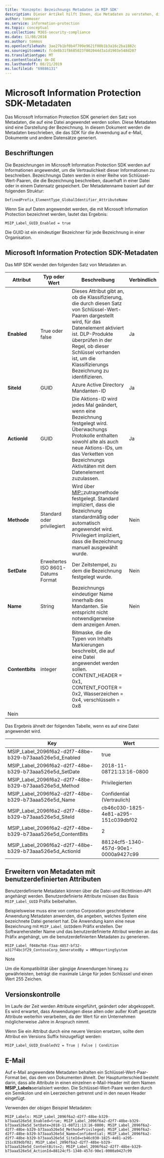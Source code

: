 ```yaml
---
title: 'Konzepte: Bezeichnungs Metadaten im MIP SDK'
description: Dieser Artikel hilft Ihnen, die Metadaten zu verstehen, die vom Microsoft Information Protection SDK generiert werden.
author: tommoser
ms.service: information-protection
ms.topic: conceptual
ms.collection: M365-security-compliance
ms.date: 11/08/2018
ms.author: tommos
ms.openlocfilehash: 3ae27b1bf0b4f709e9621f00b1b3a16c2ba1882c
ms.sourcegitcommit: fcde8b31f8685023f002044d3a1d1903e548d207
ms.translationtype: MT
ms.contentlocale: de-DE
ms.lasthandoff: 08/21/2019
ms.locfileid: "69886131"
---
```

# <a name="microsoft-information-protection-sdk---metadata"></a>Microsoft Information Protection SDK-Metadaten

Das Microsoft Information Protection SDK generiert den Satz von Metadaten, die auf eine Datei angewendet werden sollen. Diese Metadaten sind eine Darstellung der Bezeichnung. In diesem Dokument werden die Metadaten beschrieben, die das SDK für die Anwendung auf e-Mail, Dokumente und andere Datensätze generiert.

## <a name="labels"></a>Beschriftungen

Die Bezeichnungen im Microsoft Information Protection SDK werden auf Informationen angewendet, um die Vertraulichkeit dieser Informationen zu beschreiben. Bezeichnungs Daten werden in einer Reihe von Schlüssel-Wert-Paaren, die die Bezeichnung beschreiben, dauerhaft in einer Datei oder in einem Datensatz gespeichert. Der Metadatenname basiert auf der folgenden Struktur:

`DefinedPrefix_ElementType_GlobalIdentifier_AttributeName`

Wenn Sie auf Daten angewendet werden, die mit Microsoft Information Protection bezeichnet werden, lautet das Ergebnis:

`MSIP_Label_GUID_Enabled = true`

Die GUID ist ein eindeutiger Bezeichner für jede Bezeichnung in einer Organisation.

## <a name="microsoft-information-protection-sdk-metadata"></a>Microsoft Information Protection SDK-Metadaten

Das MIP SDK wendet den folgenden Satz von Metadaten an.

| Attribut | Typ oder Wert                 | Beschreibung                                                                                                                                                                                                                                        | Verbindlich |
|-----------|-------------------------------|----------------------------------------------------------------------------------------------------------------------------------------------------------------------------------------------------------------------------------------------------|-----------|
| **Enabled**   | True oder false                 | Dieses Attribut gibt an, ob die Klassifizierung, die durch diesen Satz von Schlüssel-Wert-Paaren dargestellt wird, für das Datenelement aktiviert ist. DLP-Produkte überprüfen in der Regel, ob dieser Schlüssel vorhanden ist, um die Klassifizierungs Bezeichnung zu identifizieren. | Ja       |
| **SiteId**    | GUID                          | Azure Active Directory Mandanten-ID                                                                                                                                                                                                                   | Ja       |
| **ActionId**  | GUID                          | Die Aktions-ID wird jedes Mal geändert, wenn eine Bezeichnung festgelegt wird. Überwachungs Protokolle enthalten sowohl alte als auch neue Aktions-IDs, um das Verketten von Bezeichnungs Aktivitäten mit dem Datenelement zuzulassen.                                                                                 | Ja       |
| **Methode**    | Standard oder privilegiert        | Wird über [MIP::](reference/mip-enums-and-structs.md#assignmentmethod-enum)zutragmethode festgelegt. Standard impliziert, dass die Bezeichnung standardmäßig oder automatisch angewendet wird. Privilegiert impliziert, dass die Bezeichnung manuell ausgewählt wurde.                                                                                                                                                                                                                 | Nein        |
| **SetDate**   | Erweitertes ISO 8601-Datums Format | Der Zeitstempel, zu dem die Bezeichnung festgelegt wurde.                                                                                                                                                                                                              | Nein        |
| **Name**      | String                        | Bezeichnungs eindeutiger Name innerhalb des Mandanten. Sie entspricht nicht notwendigerweise dem anzeigen Amen.                                                                                                                                                              | Nein      |
| **Contentbits** | integer | Bitmaske, die die Typen von Inhalts Markierungen beschreibt, die auf eine Datei angewendet werden sollen. CONTENT_HEADER = 0x1, CONTENT_FOOTER = 0x2, Wasserzeichen = 0x4, verschlüsseln = 0x8
 | Nein |

Das Ergebnis ähnelt der folgenden Tabelle, wenn es auf eine Datei angewendet wird.

| Key                                                         | Wert                                |
|-------------------------------------------------------------|--------------------------------------|
| MSIP_Label_2096f6a2-d2f7-48be-b329-b73aaa526e5d_Enabled     | true                                 |
| MSIP_Label_2096f6a2-d2f7-48be-b329-b73aaa526e5d_SetDate     | 2018-11-08T21:13:16-0800             |
| MSIP_Label_2096f6a2-d2f7-48be-b329-b73aaa526e5d_Method      | Privilegierten                           |
| MSIP_Label_2096f6a2-d2f7-48be-b329-b73aaa526e5d_Name        | Confidential (Vertraulich)                         |
| MSIP_Label_2096f6a2-d2f7-48be-b329-b73aaa526e5d_SiteId      | cb46c030-1825-4e81-a295-151c039dbf02 |
| MSIP_Label_2096f6a2-d2f7-48be-b329-b73aaa526e5d_ContentBits | 2                                    |
| MSIP_Label_2096f6a2-d2f7-48be-b329-b73aaa526e5d_ActionId    | 88124cf5-1340-457d-90e1-0000a9427c99 |

## <a name="extending-metadata-with-custom-attributes"></a>Erweitern von Metadaten mit benutzerdefinierten Attributen

Benutzerdefinierte Metadaten können über die Datei-und Richtlinien-API angehängt werden. Benutzerdefinierte Attribute müssen das Basis `MSIP_Label_GUID` Präfix beibehalten. 

Beispielsweise muss eine von contso Corporation geschriebene Anwendung Metadaten anwenden, die angeben, welches System eine bezeichnete Datei generiert hat. Die Anwendung kann eine neue Bezeichnung mit `MSIP_Label_GUID`dem Präfix erstellen. Der Softwarehersteller Name und das benutzerdefinierte Attribut werden an das Präfix angehängt, um die benutzerdefinierten Metadaten zu generieren.

```
MSIP_Label_f048e7b8-f3aa-4857-bf32-a317f4bc3f29_ContosoCorp_GeneratedBy = HRReportingSystem
```

> [!Note]
> Um die Kompatibilität über gängige Anwendungen hinweg zu gewährleisten, beträgt die maximale Länge für jeden Schlüssel und einen Wert 255 Zeichen.

## <a name="versioning"></a>Versionskontrolle

Im Laufe der Zeit werden Attribute eingeführt, geändert oder abgekoppelt. Es wird erwartet, dass Anwendungen diese alten oder außer Kraft gesetzte Attribute weiterhin verarbeiten, da der Wert für ein Unternehmen möglicherweise Jahre in Anspruch nimmt.

Wenn Sie ein Attribut durch eine neuere Version ersetzen, sollte dem Attribut ein Versions Suffix hinzugefügt werden:

`MSIP_Label_GUID_EnabledV2 = True | False | Condition`

## <a name="email"></a>E-Mail

Auf e-Mail angewendete Metadaten behalten ein Schlüssel-Wert-Paar-Format bei, das dem von Dokumenten ähnelt. Der Hauptunterschied besteht darin, dass alle Attribute in einen einzelnen e-Mail-Header mit dem Namen **MSIP_Labels**serialisiert werden. Die Schlüssel-Wert-Paare werden durch ein Semikolon und ein Leerzeichen getrennt und in den neuen Header eingefügt.

Verwenden der obigen Beispiel Metadaten:

```
MSIP_Labels: MSIP_Label_2096f6a2-d2f7-48be-b329-b73aaa526e5d_Enabled=true; MSIP_Label_2096f6a2-d2f7-48be-b329-b73aaa526e5d_SetDate=2018-11-08T21:13:16-0800; MSIP_Label_2096f6a2-d2f7-48be-b329-b73aaa526e5d_Method=Privileged; MSIP_Label_2096f6a2-d2f7-48be-b329-b73aaa526e5d_Name=Confidential; MSIP_Label_2096f6a2-d2f7-48be-b329-b73aaa526e5d_SiteId=cb46c030-1825-4e81-a295-151c039dbf02; MSIP_Label_2096f6a2-d2f7-48be-b329-b73aaa526e5d_ContentBits=2; MSIP_Label_2096f6a2-d2f7-48be-b329-b73aaa526e5d_ActionId=88124cf5-1340-457d-90e1-0000a9427c99
```
